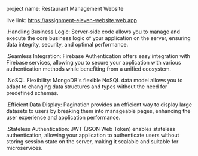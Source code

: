 project name: Restaurant Management Website

live link: https://assignment-eleven-website.web.app

.Handling Business Logic: Server-side code allows you to manage and execute the core business logic of your application on the server, ensuring data integrity, security, and optimal performance.

.Seamless Integration: Firebase Authentication offers easy integration with Firebase services, allowing you to secure your application with various authentication methods while benefiting from a unified ecosystem.

.NoSQL Flexibility: MongoDB's flexible NoSQL data model allows you to adapt to changing data structures and types without the need for predefined schemas.

.Efficient Data Display: Pagination provides an efficient way to display large datasets to users by breaking them into manageable pages, enhancing the user experience and application performance.

.Stateless Authentication: JWT (JSON Web Token) enables stateless authentication, allowing your application to authenticate users without storing session state on the server, making it scalable and suitable for microservices.